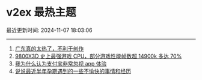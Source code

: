 # v2ex 最热主题

最近更新时间: 2024-11-07 18:03:06

--- 
1. [广东真的太热了，不利于创作](https://www.v2ex.com/t/1087269) 
2. [9800X3D 史上最强游戏 CPU，部分游戏性能帧数超 14900k 多达 70%](https://www.v2ex.com/t/1087286) 
3. [我为什么认为支付宝非常忽视 app 体验](https://www.v2ex.com/t/1087313) 
4. [说说最近半年孕期遇到的一些不愉快的事情和经历](https://www.v2ex.com/t/1087333) 
